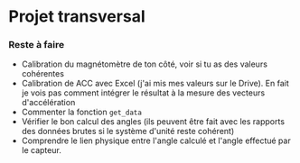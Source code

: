 # Projet transversal
### Reste à faire
- Calibration du magnétomètre de ton côté, voir si tu as des valeurs cohérentes
- Calibration de ACC avec Excel (j'ai mis mes valeurs sur le Drive). En fait je vois pas comment intégrer le résultat à la mesure des vecteurs d'accélération
- Commenter la fonction `get_data`
- Vérifier le bon calcul des angles (ils peuvent être fait avec les rapports des données brutes si le système d'unité reste cohérent)
- Comprendre le lien physique entre l'angle calculé et l'angle effectué par le capteur.